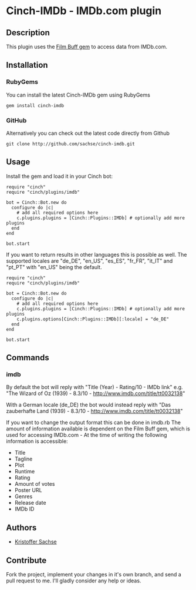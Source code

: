 # Cinch-IMDb - IMDb.com plugin

## Description

This plugin uses the [Film Buff gem](https://github.com/sachse/filmbuff) to access data from IMDb.com.

## Installation

### RubyGems

You can install the latest Cinch-IMDb gem using RubyGems

    gem install cinch-imdb

### GitHub

Alternatively you can check out the latest code directly from Github

    git clone http://github.com/sachse/cinch-imdb.git

## Usage

Install the gem and load it in your Cinch bot:

    require "cinch"
    require "cinch/plugins/imdb"

    bot = Cinch::Bot.new do
      configure do |c|
        # add all required options here
        c.plugins.plugins = [Cinch::Plugins::IMDb] # optionally add more plugins
      end
    end

    bot.start

If you want to return results in other languages this is possible as well. The supported locales are "de_DE", "en_US", "es_ES", "fr_FR", "it_IT" and "pt_PT" with "en_US" being the default.

    require "cinch"
    require "cinch/plugins/imdb"

    bot = Cinch::Bot.new do
      configure do |c|
        # add all required options here
        c.plugins.plugins = [Cinch::Plugins::IMDb] # optionally add more plugins
        c.plugins.options[Cinch::Plugins::IMDb][:locale] = "de_DE"
      end
    end

    bot.start

## Commands

### imdb

By default the bot will reply with "Title (Year) - Rating/10 - IMDb link"
e.g. "The Wizard of Oz (1939) - 8.3/10 - http://www.imdb.com/title/tt0032138"

With a German locale (de_DE) the bot would instead reply with "Das zauberhafte Land (1939) - 8.3/10 - http://www.imdb.com/title/tt0032138"

If you want to change the output format this can be done in imdb.rb
The amount of information available is dependent on the Film Buff gem, which is used for accessing IMDb.com - At the time of writing the following information is accessible:

- Title
- Tagline
- Plot
- Runtime
- Rating
- Amount of votes
- Poster URL
- Genres
- Release date
- IMDb ID

## Authors

* [Kristoffer Sachse](https://github.com/sachse)

## Contribute

Fork the project, implement your changes in it's own branch, and send
a pull request to me. I'll gladly consider any help or ideas.
